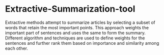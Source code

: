 # Extractive-Summarization-tool
Extractive methods attempt to summarize articles by selecting a subset of words that retain the most important points.  This approach weights the important part of sentences and uses the same to form the summary. Different algorithm and techniques are used to define weights for the sentences and further rank them based on importance and similarity among each other.
